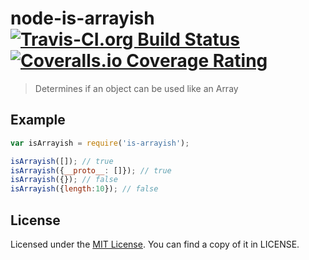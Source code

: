 # node-is-arrayish [![Travis-CI.org Build Status](https://img.shields.io/travis/Qix-/node-is-arrayish.svg?style=flat-square)](https://travis-ci.org/Qix-/node-is-arrayish) [![Coveralls.io Coverage Rating](https://img.shields.io/coveralls/Qix-/node-is-arrayish.svg?style=flat-square)](https://coveralls.io/r/Qix-/node-is-arrayish)
> Determines if an object can be used like an Array

## Example
```javascript
var isArrayish = require('is-arrayish');

isArrayish([]); // true
isArrayish({__proto__: []}); // true
isArrayish({}); // false
isArrayish({length:10}); // false
```

## License
Licensed under the [MIT License](http://opensource.org/licenses/MIT).
You can find a copy of it in LICENSE.
